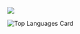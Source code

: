 <img src="https://github-readme-stats.vercel.app/api?username=st8350&show_icons=true&theme=solarized-light" />

![Top Languages Card](https://github-readme-stats.vercel.app/api/top-langs/?username=st8350&layout=compact)
